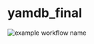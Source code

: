 # yamdb_final

![example workflow name](https://github.com/zYoma/yamdb_final/workflows/app_workflow/badge.svg)

